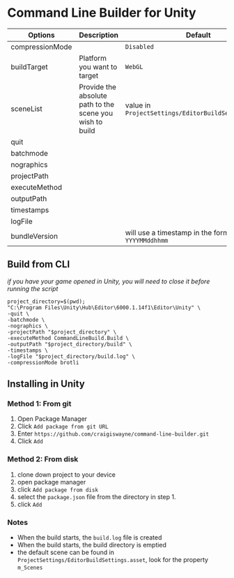 # Command Line Builder for Unity

| Options         | Description                                              | Default                                              | Supported Values                                                                               |
|-----------------|----------------------------------------------------------|------------------------------------------------------|------------------------------------------------------------------------------------------------|
| compressionMode |                                                          | `Disabled`                                           | `brotli` \| `gzip`                                                                             |
| buildTarget     | Platform you want to target                              | `WebGL`                                              | `WebGL` \| `StandaloneWindows64`\|`StandaloneOSX` \| `StandaloneLinux64` \| `Android` \| `iOS` |
| sceneList       | Provide the absolute path to the scene you wish to build | value in `ProjectSettings/EditorBuildSettings.asset` | comma separated values                                                                         |
| quit            |                                                          |                                                      |                                                                                                |
| batchmode       |                                                          |                                                      |                                                                                                |
| nographics      |                                                          |                                                      |                                                                                                |
| projectPath     |                                                          |                                                      |                                                                                                |
| executeMethod   |                                                          |                                                      |                                                                                                |
| outputPath      |                                                          |                                                      |                                                                                                |
| timestamps      |                                                          |                                                      |                                                                                                |
| logFile         |                                                          |                                                      |                                                                                                |
| bundleVersion   |                                                          | will use a timestamp in the format `YYYYMMddhhmm`     |                                                                                                |


## Build from CLI
*if you have your game opened in Unity, you will need to close it before running the script*

```shell
project_directory=$(pwd);
"C:\Program Files\Unity\Hub\Editor\6000.1.14f1\Editor\Unity" \
-quit \
-batchmode \
-nographics \
-projectPath "$project_directory" \
-executeMethod CommandLineBuild.Build \
-outputPath "$project_directory/build" \
-timestamps \
-logFile "$project_directory/build.log" \
-compressionMode brotli
```

## Installing in Unity

### Method 1: From git
1. Open Package Manager
2. Click `Add package from git URL`
3. Enter `https://github.com/craigiswayne/command-line-builder.git`
4. Click `Add`

### Method 2: From disk
1. clone down project to your device
2. open package manager
3. click `Add package from disk`
4. select the `package.json` file from the directory in step 1.
5. click `Add`

### Notes
* When the build starts, the `build.log` file is created
* When the build starts, the build directory is emptied
* the default scene can be found in `ProjectSettings/EditorBuildSettings.asset`, look for the property `m_Scenes`

